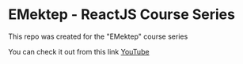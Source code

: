 # EMektep - ReactJS Course Series

This repo was created for the "EMektep" course series

You can check it out from this link [YouTube](https://www.youtube.com/@EMektep)
